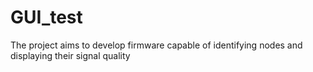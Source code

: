 # GUI_test
 The project aims to develop firmware capable of identifying nodes and displaying their signal quality

